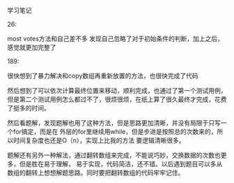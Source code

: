 学习笔记

26:

most votes方法和自己差不多
发现自己忽略了对于初始条件的判断，加上之后，感觉就更加完整了

189:

很快想到了暴力解决和copy数组再重新放置的方法，也很快完成了代码


然后想到了可以依次计算最终位置来移动，顺利完成，也通过了第一个测试用例，
但是第二个测试用例怎么都过不了，很烦很烦，在纸上算了很久最终才完成，花费了挺多的时间。


然后看题解，发现题解也用了这种方法，但是思路更加清晰，并没有局限于只写一个for搞定，而是在
外层的for里继续用while，但是步进是按照总的次数来的，所以时间复杂度也还是O（n），实现上比我的方法
要逻辑清晰很多。


题解还有另外一种解法，通过翻转数组来完成，不能说巧妙，交换数据的次数也更多，但是胜在易于理解，
易于实现，代码简洁，还不错。以后遇到题目可以多从数组的翻转上想想解题思路。同时要把翻转数组的代码牢牢记住。


